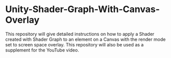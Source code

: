 # Unity-Shader-Graph-With-Canvas-Overlay
This repository will give detailed instructions on how to apply a Shader created with Shader Graph to an element on a Canvas with the render mode set to screen space overlay. This repository will also be used as a supplement for the YouTube video.
